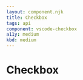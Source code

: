 ```yaml
---
layout: component.njk
title: Checkbox
tags: api
component: vscode-checkbox
a11y: medium
kbd: medium
---
```


# Checkbox

